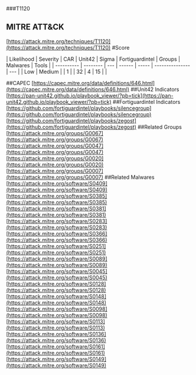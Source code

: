 ###T1120
## MITRE ATT&CK
[https://attack.mitre.org/techniques/T1120](https://attack.mitre.org/techniques/T1120)
#Score

| Likelihood | Severity | CAR | Unit42 | Sigma | Fortiguardintel | Groups | Malwares | Tools |
| ---------- | -------- | --- | ------ | ----- | --------------- | ---  |
| Low | Medium |   | 1 |   | 32 | 4 | 15 |   |

##CAPEC
[https://capec.mitre.org/data/definitions/646.html](https://capec.mitre.org/data/definitions/646.html)
[]()
##Unit42 Indicators
[https://pan-unit42.github.io/playbook_viewer/?pb=tick](https://pan-unit42.github.io/playbook_viewer/?pb=tick)
[]()
##Fortiguardintel Indicators
[https://github.com/fortiguardintel/playbooks/silencegroup](https://github.com/fortiguardintel/playbooks/silencegroup)
[https://github.com/fortiguardintel/playbooks/zegost](https://github.com/fortiguardintel/playbooks/zegost)
[]()
##Related Groups
[https://attack.mitre.org/groups/G0067](https://attack.mitre.org/groups/G0067)
[https://attack.mitre.org/groups/G0047](https://attack.mitre.org/groups/G0047)
[https://attack.mitre.org/groups/G0020](https://attack.mitre.org/groups/G0020)
[https://attack.mitre.org/groups/G0007](https://attack.mitre.org/groups/G0007)
[]()
##Related Malwares
[https://attack.mitre.org/software/S0409](https://attack.mitre.org/software/S0409)
[https://attack.mitre.org/software/S0385](https://attack.mitre.org/software/S0385)
[https://attack.mitre.org/software/S0381](https://attack.mitre.org/software/S0381)
[https://attack.mitre.org/software/S0283](https://attack.mitre.org/software/S0283)
[https://attack.mitre.org/software/S0366](https://attack.mitre.org/software/S0366)
[https://attack.mitre.org/software/S0251](https://attack.mitre.org/software/S0251)
[https://attack.mitre.org/software/S0089](https://attack.mitre.org/software/S0089)
[https://attack.mitre.org/software/S0045](https://attack.mitre.org/software/S0045)
[https://attack.mitre.org/software/S0128](https://attack.mitre.org/software/S0128)
[https://attack.mitre.org/software/S0148](https://attack.mitre.org/software/S0148)
[https://attack.mitre.org/software/S0098](https://attack.mitre.org/software/S0098)
[https://attack.mitre.org/software/S0113](https://attack.mitre.org/software/S0113)
[https://attack.mitre.org/software/S0136](https://attack.mitre.org/software/S0136)
[https://attack.mitre.org/software/S0161](https://attack.mitre.org/software/S0161)
[https://attack.mitre.org/software/S0149](https://attack.mitre.org/software/S0149)
[]()
